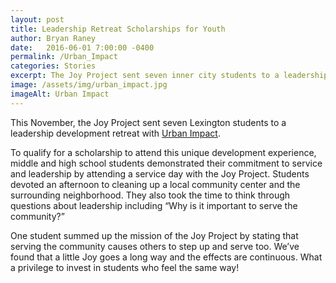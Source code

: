 ```yaml
---
layout: post
title: Leadership Retreat Scholarships for Youth
author: Bryan Raney
date:   2016-06-01 7:00:00 -0400
permalink: /Urban_Impact
categories: Stories
excerpt: The Joy Project sent seven inner city students to a leadership development retreat with Urban Impact
image: /assets/img/urban_impact.jpg
imageAlt: Urban Impact
---
```


This November, the Joy Project sent seven Lexington students to a leadership development retreat with [Urban Impact](www.lexlf.org/urban-impact/).

To qualify for a scholarship to attend this unique development experience, middle and high school students demonstrated their commitment to service and leadership by attending a service day with the Joy Project. Students devoted an afternoon to cleaning up a local community center and the surrounding neighborhood. They also took the time to think through questions about leadership including “Why is it important to serve the community?”

One student summed up the mission of the Joy Project by stating that serving the community causes others to step up and serve too. We’ve found that a little Joy goes a long way and the effects are continuous. What a privilege to invest in students who feel the same way!